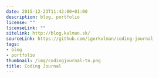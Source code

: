```yaml
---
date: 2015-12-23T11:42:00+01:00
description: blog, portfolio
license: ""
licenseLink: ""
sitelink: http://blog.kulman.sk/
sourceLink: https://github.com/igorkulman/coding-journal
tags:
- blog
- portfolio
thumbnail: /img/codingjournal-tn.png
title: Coding Journal
---
```

